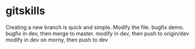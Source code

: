 # gitskills
Creating a new branch is quick and simple.
Modify the file.
bugfix demo.
bugfix in dev, then merge to master.
modify in dev, then push to origin/dev
modify in dev on morny, then push to dev
